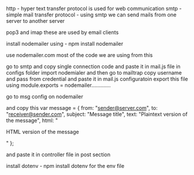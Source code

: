 http - hyper text transfer protocol is used for web communication
smtp - simple mail transfer protocol - using smtp we can send mails from one server to another server

pop3 and imap these are used by email clients 


install nodemailer using - npm install nodemailer


use nodemailer.com most of the code we are using from this

go to smtp and copy single connection code and paste it in mail.js file in configs folder
import nodemialer and then go to mailtrap copy username and pass from credential and paste it in mail.js configuratoin 
export this file using module.exports =  nodemailer.............



go to msg config on nodemailer 

and copy this 
var message = {
  from: "sender@server.com",
  to: "receiver@sender.com",
  subject: "Message title",
  text: "Plaintext version of the message",
  html: "<p>HTML version of the message</p>"
};


and paste it in controller file in post section



install dotenv - npm install dotenv for the env file